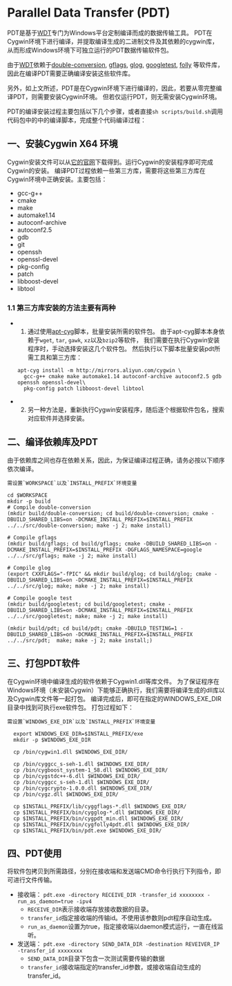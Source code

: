 # Parallel Data Transfer (PDT)

PDT是基于[WDT](https://github.com/facebook/wdt)专门为Windows平台定制编译而成的数据传输工具。
PDT在Cygwin环境下进行编译，并提取编译生成的二进制文件及其依赖的cygwin库，
从而形成Windows环境下可独立运行的PDT数据传输软件包。

由于[WDT](https://github.com/facebook/wdt)依赖于[double-conversion](https://github.com/google/double-conversion),
[gflags](https://github.com/gflags/gflags), [glog](https://github.com/google/glog),
[googletest](https://github.com/google/googletest), [folly](https://github.com/facebook/folly)
等软件库，因此在编译PDT需要正确编译安装这些软件库。

另外，如上文所述，PDT是在Cygwin环境下进行编译的，因此，若要从零完整编译PDT，则需要安装Cygwin环境。
但若仅运行PDT，则无需安装Cygwin环境。

PDT的编译安装过程主要包括以下几个步骤，或者直接`sh scripts/build.sh`调用代码包中的中的编译脚本，完成整个代码编译过程：

## 一、安装Cygwin X64 环境
Cygwin安装文件可以从[它的官网](http://cygwin.com/setup-x86_64.exe)下载得到。运行Cygwin的安装程序即可完成Cygwin的安装。
编译PDT过程依赖一些第三方库，需要将这些第三方库在Cygwin环境中正确安装。主要包括：
 - gcc-g++
 - cmake
 - make
 - automake1.14
 - autoconf-archive
 - autoconf2.5
 - gdb
 - git
 - openssh
 - openssl-devel
 - pkg-config
 - patch
 - libboost-devel
 - libtool

### 1.1 第三方库安装的方法主要有两种
 * 1) 通过使用[apt-cyg](../apt-cyg)脚本，批量安装所需的软件包。
  由于apt-cyg脚本本身依赖于`wget`, `tar`, `gawk`, `xz`以及`bzip2`等软件，
  我们需要在执行Cygwin安装程序时，手动选择安装这几个软件包。
    然后执行以下脚本批量安装pdt所需工具和第三方库：

    ```
    apt-cyg install -m http://mirrors.aliyun.com/cygwin \
      gcc-g++ cmake make automake1.14 autoconf-archive autoconf2.5 gdb openssh openssl-devel\
      pkg-config patch libboost-devel libtool
    ```

 * 2) 另一种方法是，重新执行Cygwin安装程序，随后逐个根据软件包名，搜索对应软件并选择安装。

## 二、编译依赖库及PDT
由于依赖库之间也存在依赖关系，因此，为保证编译过程正确，请务必按以下顺序依次编译。

    需设置`WORKSPACE`以及`INSTALL_PREFIX`环境变量

```
cd $WORKSPACE
mkdir -p build
# Compile double-conversion
(mkdir build/double-conversion; cd build/double-conversion; cmake -DBUILD_SHARED_LIBS=on -DCMAKE_INSTALL_PREFIX=$INSTALL_PREFIX ../../src/double-conversion; make -j 2; make install)

# Compile gflags
(mkdir build/gflags; cd build/gflags; cmake -DBUILD_SHARED_LIBS=on -DCMAKE_INSTALL_PREFIX=$INSTALL_PREFIX -DGFLAGS_NAMESPACE=google ../../src/gflags; make -j 2; make install)

# Compile glog
(export CXXFLAGS="-fPIC" && mkdir build/glog; cd build/glog; cmake -DBUILD_SHARED_LIBS=on -DCMAKE_INSTALL_PREFIX=$INSTALL_PREFIX ../../src/glog; make; make -j 2; make install)

# Compile google test
(mkdir build/googletest; cd build/googletest; cmake -DBUILD_SHARED_LIBS=on -DCMAKE_INSTALL_PREFIX=$INSTALL_PREFIX ../../src/googletest; make; make -j 2; make install)

(mkdir build/pdt; cd build/pdt; cmake -DBUILD_TESTING=1 -DBUILD_SHARED_LIBS=on -DCMAKE_INSTALL_PREFIX=$INSTALL_PREFIX ../../src/pdt;  make; make -j 2; make install;)
```

## 三、打包PDT软件
在Cygwin环境中编译生成的软件依赖于Cygwin1.dll等库文件。
为了保证程序在Windows环境（未安装Cygwin）下能够正确执行，我们需要将编译生成的dll库以及Cygwin库文件等一起打包。
编译完成后，即可在指定的WINDOWS_EXE_DIR目录中找到可执行exe软件包。
打包过程如下：

    需设置`WINDOWS_EXE_DIR`以及`INSTALL_PREFIX`环境变量

```
  export WINDOWS_EXE_DIR=$INSTALL_PREFIX/exe
  mkdir -p $WINDOWS_EXE_DIR

  cp /bin/cygwin1.dll $WINDOWS_EXE_DIR/

  cp /bin/cyggcc_s-seh-1.dll $WINDOWS_EXE_DIR/
  cp /bin/cygboost_system-1_58.dll $WINDOWS_EXE_DIR/
  cp /bin/cygstdc++-6.dll $WINDOWS_EXE_DIR/
  cp /bin/cyggcc_s-seh-1.dll $WINDOWS_EXE_DIR/
  cp /bin/cygcrypto-1.0.0.dll $WINDOWS_EXE_DIR/
  cp /bin/cygz.dll $WINDOWS_EXE_DIR/

  cp $INSTALL_PREFIX/lib/cyggflags-*.dll $WINDOWS_EXE_DIR/
  cp $INSTALL_PREFIX/bin/cygglog-*.dll $WINDOWS_EXE_DIR/
  cp $INSTALL_PREFIX/bin/cygpdt_min.dll $WINDOWS_EXE_DIR/
  cp $INSTALL_PREFIX/bin/cygfolly4pdt.dll $WINDOWS_EXE_DIR/
  cp $INSTALL_PREFIX/bin/pdt.exe $WINDOWS_EXE_DIR/
```

## 四、PDT使用
将软件包拷贝到所需路径，分别在接收端和发送端CMD命令行执行下列指令，即可进行文件传输。

- 接收端： `pdt.exe -directory RECEIVE_DIR -transfer_id xxxxxxxx -run_as_daemon=true -ipv4`
  - `RECEIVE_DIR`表示接收端存放接收数据的目录。
  - `transfer_id`指定接收端的传输id。不使用该参数则pdt程序自动生成。
  - `run_as_daemon`设置为true，指定接收端以daemon模式运行，一直在线监听。
- 发送端： `pdt.exe -directory SEND_DATA_DIR -destination REVEIVER_IP -transfer_id xxxxxxxx`
  - `SEND_DATA_DIR`目录下包含一次测试需要传输的数据
  - `transfer_id`接收端指定的transfer_id参数，或接收端自动生成的transfer_id。
